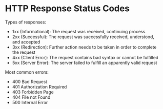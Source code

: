 # HTTP Response Status Codes

Types of responses: 
* 1xx (Informational): The request was received, continuing process
* 2xx (Successful): The request was successfully received, understood, and accepted
* 3xx (Redirection): Further action needs to be taken in order to complete the request
* 4xx (Client Error): The request contains bad syntax or cannot be fulfilled
* 5xx (Server Error): The server failed to fulfill an apparently valid request

Most common errors:
* 400 Bad Request
* 401 Authorization Required
* 403 Forbidden Page
* 404 File not Found
* 500 Internal Error

